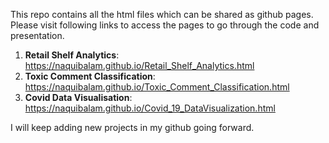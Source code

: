 This repo contains all the html files which can be shared as github pages.
Please visit following links to access the pages to go through the code and presentation.
1. __Retail Shelf Analytics__: https://naquibalam.github.io/Retail_Shelf_Analytics.html
2. __Toxic Comment Classification__: https://naquibalam.github.io/Toxic_Comment_Classification.html
3. __Covid Data Visualisation__: https://naquibalam.github.io/Covid_19_DataVisualization.html

I will keep adding new projects in my github going forward.


